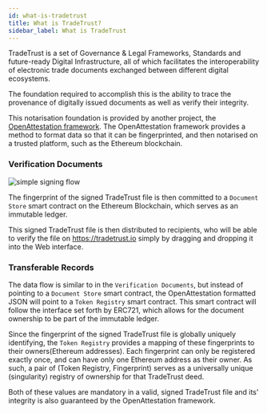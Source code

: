 ```yaml
---
id: what-is-tradetrust
title: What is TradeTrust?
sidebar_label: What is TradeTrust
---
```


TradeTrust is a set of Governance & Legal Frameworks, Standards and future-ready Digital Infrastructure, all of which facilitates the interoperability of electronic trade documents exchanged between different digital ecosystems.

The foundation required to accomplish this is the ability to trace the provenance of digitally issued documents as well as verify their integrity.

This notarisation foundation is provided by another project, the [OpenAttestation framework](https://github.com/Open-Attestation/open-attestation). The OpenAttestation framework provides a method to format data so that it can be fingerprinted, and then notarised on a trusted platform, such as the Ethereum blockchain.

### Verification Documents

![simple signing flow](/docs/introduction/what-is-tradetrust/simple-signing.svg)

The fingerprint of the signed TradeTrust file is then committed to a `Document Store` smart contract on the Ethereum Blockchain, which serves as an immutable ledger.

This signed TradeTrust file is then distributed to recipients, who will be able to verify the file on https://tradetrust.io simply by dragging and dropping it into the Web interface.

### Transferable Records

The data flow is similar to in the `Verification Documents`, but instead of pointing to a `Document Store` smart contract, the OpenAttestation formatted JSON will point to a `Token Registry` smart contract. This smart contract will follow the interface set forth by ERC721, which allows for the document ownership to be part of the immutable ledger.

Since the fingerprint of the signed TradeTrust file is globally uniquely identifying, the `Token Registry` provides a mapping of these fingerprints to their owners(Ethereum addresses). Each fingerprint can only be registered exactly once, and can have only one Ethereum address as their owner. As such, a pair of (Token Registry, Fingerprint) serves as a universally unique (singularity) registry of ownership for that TradeTrust deed.

Both of these values are mandatory in a valid, signed TradeTrust file and its' integrity is also guaranteed by the OpenAttestation framework.
